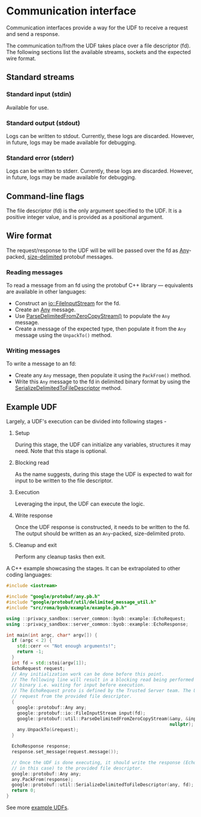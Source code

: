 # Communication interface

Communication interfaces provide a way for the UDF to receive a request and send a response.

The communication to/from the UDF takes place over a file descriptor (fd). The following sections
list the available streams, sockets and the expected wire format.

## Standard streams

### Standard input (stdin)

Available for use.

### Standard output (stdout)

Logs can be written to stdout. Currently, these logs are discarded. However, in future, logs may be
made available for debugging.

### Standard error (stderr)

Logs can be written to stderr. Currently, these logs are discarded. However, in future, logs may be
made available for debugging.

## Command-line flags

The file descriptor (fd) is the only argument specified to the UDF. It is a positive integer value,
and is provided as a positional argument.

## Wire format

The request/response to the UDF will be will be passed over the fd as
[Any](https://protobuf.dev/programming-guides/proto3/#any)-packed,
[size-delimited](https://protobuf.dev/programming-guides/encoding/) protobuf messages.

### Reading messages

To read a message from an fd using the protobuf C++ library &mdash; equivalents are available in
other languages:

-   Construct an
    [io::FileInputStream](https://protobuf.dev/reference/cpp/api-docs/google.protobuf.io.zero_copy_stream_impl/)
    for the fd.
-   Create an [Any](https://protobuf.dev/reference/cpp/cpp-generated/#any) message.
-   Use
    [ParseDelimitedFromZeroCopyStream()](https://github.com/protocolbuffers/protobuf/blob/182699f8fde413e3fdc770ecf3808fe2f2fe01c3/src/google/protobuf/util/delimited_message_util.h#L49-L62)
    to populate the `Any` message.
-   Create a message of the expected type, then populate it from the `Any` message using the
    `UnpackTo()` method.

### Writing messages

To write a message to an fd:

-   Create any `Any` message, then populate it using the `PackFrom()` method.
-   Write this `Any` message to the fd in delimited binary format by using the
    [SerializeDelimitedToFileDescriptor](https://github.com/protocolbuffers/protobuf/blob/182699f8fde413e3fdc770ecf3808fe2f2fe01c3/src/google/protobuf/util/delimited_message_util.h#L27-L44)
    method.

## Example UDF

Largely, a UDF's execution can be divided into following stages -

1. Setup

    During this stage, the UDF can initialize any variables, structures it may need. Note that this
    stage is optional.

1. Blocking read

    As the name suggests, during this stage the UDF is expected to wait for input to be written to
    the file descriptor.

1. Execution

    Leveraging the input, the UDF can execute the logic.

1. Write response

    Once the UDF response is constructed, it needs to be written to the fd. The output should be
    written as an `Any`-packed, size-delimited proto.

1. Cleanup and exit

    Perform any cleanup tasks then exit.

A C++ example showcasing the stages. It can be extrapolated to other coding languages:

```cpp
#include <iostream>

#include "google/protobuf/any.pb.h"
#include "google/protobuf/util/delimited_message_util.h"
#include "src/roma/byob/example/example.pb.h"

using ::privacy_sandbox::server_common::byob::example::EchoRequest;
using ::privacy_sandbox::server_common::byob::example::EchoResponse;

int main(int argc, char* argv[]) {
  if (argc < 2) {
    std::cerr << "Not enough arguments!";
    return -1;
  }
  int fd = std::stoi(argv[1]);
  EchoRequest request;
  // Any initialization work can be done before this point.
  // The following line will result in a blocking read being performed by the
  // binary i.e. waiting for input before execution.
  // The EchoRequest proto is defined by the Trusted Server team. The UDF reads
  // request from the provided file descriptor.
  {
    google::protobuf::Any any;
    google::protobuf::io::FileInputStream input(fd);
    google::protobuf::util::ParseDelimitedFromZeroCopyStream(&any, &input,
                                                             nullptr);
    any.UnpackTo(&request);
  }

  EchoResponse response;
  response.set_message(request.message());

  // Once the UDF is done executing, it should write the response (EchoResponse
  // in this case) to the provided file descriptor.
  google::protobuf::Any any;
  any.PackFrom(response);
  google::protobuf::util::SerializeDelimitedToFileDescriptor(any, fd);
  return 0;
}
```

See more [example UDFs](/src/roma/byob/example/).
